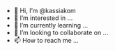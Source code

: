 - 👋 Hi, I’m @kassiakom
- 👀 I’m interested in ...
- 🌱 I’m currently learning ...
- 💞️ I’m looking to collaborate on ...
- 📫 How to reach me ...

<!---
kassiakom/kassiakom is a ✨ special ✨ repository because its `README.md` (this file) appears on your GitHub profile.
You can click the Preview link to take a look at your changes.
--->
